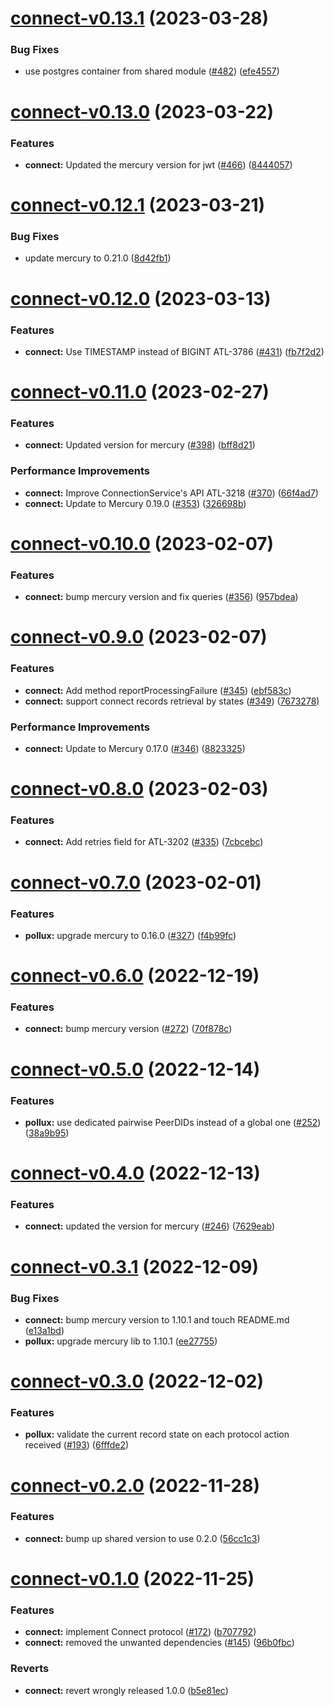 # [connect-v0.13.1](https://github.com/input-output-hk/atala-prism-building-blocks/compare/connect-v0.13.0...connect-v0.13.1) (2023-03-28)


### Bug Fixes

* use postgres container from shared module ([#482](https://github.com/input-output-hk/atala-prism-building-blocks/issues/482)) ([efe4557](https://github.com/input-output-hk/atala-prism-building-blocks/commit/efe45579a1a7a690b41aa15b30c386bd7d030137))

# [connect-v0.13.0](https://github.com/input-output-hk/atala-prism-building-blocks/compare/connect-v0.12.1...connect-v0.13.0) (2023-03-22)


### Features

* **connect:** Updated the mercury version for jwt ([#466](https://github.com/input-output-hk/atala-prism-building-blocks/issues/466)) ([8444057](https://github.com/input-output-hk/atala-prism-building-blocks/commit/84440573bebbdf46f901e1a8bae7ba3d84239c2d))

# [connect-v0.12.1](https://github.com/input-output-hk/atala-prism-building-blocks/compare/connect-v0.12.0...connect-v0.12.1) (2023-03-21)


### Bug Fixes

* update mercury to 0.21.0 ([8d42fb1](https://github.com/input-output-hk/atala-prism-building-blocks/commit/8d42fb18206c9e599a4ab77f3c4a5162da03ba35))

# [connect-v0.12.0](https://github.com/input-output-hk/atala-prism-building-blocks/compare/connect-v0.11.0...connect-v0.12.0) (2023-03-13)


### Features

* **connect:** Use TIMESTAMP instead of BIGINT ATL-3786 ([#431](https://github.com/input-output-hk/atala-prism-building-blocks/issues/431)) ([fb7f2d2](https://github.com/input-output-hk/atala-prism-building-blocks/commit/fb7f2d28a5a8eabb2f52beebd8c794a90793c6fc))

# [connect-v0.11.0](https://github.com/input-output-hk/atala-prism-building-blocks/compare/connect-v0.10.0...connect-v0.11.0) (2023-02-27)


### Features

* **connect:** Updated version for mercury ([#398](https://github.com/input-output-hk/atala-prism-building-blocks/issues/398)) ([bff8d21](https://github.com/input-output-hk/atala-prism-building-blocks/commit/bff8d21ca218c6fc8237f88d9c1288ade7b03c88))


### Performance Improvements

* **connect:** Improve ConnectionService's API ATL-3218 ([#370](https://github.com/input-output-hk/atala-prism-building-blocks/issues/370)) ([66f4ad7](https://github.com/input-output-hk/atala-prism-building-blocks/commit/66f4ad7e531b51b04e9143bd5cbd21d93270d6b9))
* **connect:** Update to Mercury 0.19.0 ([#353](https://github.com/input-output-hk/atala-prism-building-blocks/issues/353)) ([326698b](https://github.com/input-output-hk/atala-prism-building-blocks/commit/326698b5361e1a6fb04ddda175c5040cc7eed022))

# [connect-v0.10.0](https://github.com/input-output-hk/atala-prism-building-blocks/compare/connect-v0.9.0...connect-v0.10.0) (2023-02-07)


### Features

* **connect:** bump mercury version and fix queries ([#356](https://github.com/input-output-hk/atala-prism-building-blocks/issues/356)) ([957bdea](https://github.com/input-output-hk/atala-prism-building-blocks/commit/957bdeae59f566446caa14dabe7cc7310478ba8e))

# [connect-v0.9.0](https://github.com/input-output-hk/atala-prism-building-blocks/compare/connect-v0.8.0...connect-v0.9.0) (2023-02-07)


### Features

* **connect:** Add method reportProcessingFailure ([#345](https://github.com/input-output-hk/atala-prism-building-blocks/issues/345)) ([ebf583c](https://github.com/input-output-hk/atala-prism-building-blocks/commit/ebf583cff2c00d40e7d534305f21fa47d35eb087))
* **connect:** support connect records retrieval by states ([#349](https://github.com/input-output-hk/atala-prism-building-blocks/issues/349)) ([7673278](https://github.com/input-output-hk/atala-prism-building-blocks/commit/7673278b2a9a88ec503c44b31dd14902462e43a4))


### Performance Improvements

* **connect:** Update to Mercury 0.17.0 ([#346](https://github.com/input-output-hk/atala-prism-building-blocks/issues/346)) ([8823325](https://github.com/input-output-hk/atala-prism-building-blocks/commit/8823325e88604c970d3dd6a94c4573f5658a8ca2))

# [connect-v0.8.0](https://github.com/input-output-hk/atala-prism-building-blocks/compare/connect-v0.7.0...connect-v0.8.0) (2023-02-03)


### Features

* **connect:** Add retries field for ATL-3202 ([#335](https://github.com/input-output-hk/atala-prism-building-blocks/issues/335)) ([7cbcebc](https://github.com/input-output-hk/atala-prism-building-blocks/commit/7cbcebc7c9229e1dac47b3f31b3d1d6621e739d3))

# [connect-v0.7.0](https://github.com/input-output-hk/atala-prism-building-blocks/compare/connect-v0.6.0...connect-v0.7.0) (2023-02-01)


### Features

* **pollux:** upgrade mercury to 0.16.0 ([#327](https://github.com/input-output-hk/atala-prism-building-blocks/issues/327)) ([f4b99fc](https://github.com/input-output-hk/atala-prism-building-blocks/commit/f4b99fc00ff61e003d13b79b6d05d70b0fcf70c9))

# [connect-v0.6.0](https://github.com/input-output-hk/atala-prism-building-blocks/compare/connect-v0.5.0...connect-v0.6.0) (2022-12-19)


### Features

* **connect:** bump mercury version ([#272](https://github.com/input-output-hk/atala-prism-building-blocks/issues/272)) ([70f878c](https://github.com/input-output-hk/atala-prism-building-blocks/commit/70f878c81bbffd73228d2a40b55295b74c918ba9))

# [connect-v0.5.0](https://github.com/input-output-hk/atala-prism-building-blocks/compare/connect-v0.4.0...connect-v0.5.0) (2022-12-14)


### Features

* **pollux:** use dedicated pairwise PeerDIDs instead of a global one ([#252](https://github.com/input-output-hk/atala-prism-building-blocks/issues/252)) ([38a9b95](https://github.com/input-output-hk/atala-prism-building-blocks/commit/38a9b95a254e53483c15d7ee381f82a1d7556a18))

# [connect-v0.4.0](https://github.com/input-output-hk/atala-prism-building-blocks/compare/connect-v0.3.1...connect-v0.4.0) (2022-12-13)


### Features

* **connect:** updated  the version for mercury ([#246](https://github.com/input-output-hk/atala-prism-building-blocks/issues/246)) ([7629eab](https://github.com/input-output-hk/atala-prism-building-blocks/commit/7629eab985354a64d4a7c7f5814ae4a84a48ab31))

# [connect-v0.3.1](https://github.com/input-output-hk/atala-prism-building-blocks/compare/connect-v0.3.0...connect-v0.3.1) (2022-12-09)


### Bug Fixes

* **connect:** bump mercury version to 1.10.1 and touch README.md ([e13a1bd](https://github.com/input-output-hk/atala-prism-building-blocks/commit/e13a1bdcf2eec2c6059d8e9b4f4a587ff6aa15a6))
* **pollux:** upgrade mercury lib to 1.10.1 ([ee27755](https://github.com/input-output-hk/atala-prism-building-blocks/commit/ee2775534f6207a6fed6332c938e6249d62168df))

# [connect-v0.3.0](https://github.com/input-output-hk/atala-prism-building-blocks/compare/connect-v0.2.0...connect-v0.3.0) (2022-12-02)


### Features

* **pollux:** validate the current record state on each protocol action received ([#193](https://github.com/input-output-hk/atala-prism-building-blocks/issues/193)) ([6fffde2](https://github.com/input-output-hk/atala-prism-building-blocks/commit/6fffde28bee50b130a0f1f8b5f4dae80ec488498))

# [connect-v0.2.0](https://github.com/input-output-hk/atala-prism-building-blocks/compare/connect-v0.1.0...connect-v0.2.0) (2022-11-28)


### Features

* **connect:** bump up shared version to use 0.2.0 ([56cc1c3](https://github.com/input-output-hk/atala-prism-building-blocks/commit/56cc1c38caa313846c61253527accb456ccc476a))

# [connect-v0.1.0](https://github.com/input-output-hk/atala-prism-building-blocks/compare/connect-v0.0.1...connect-v0.1.0) (2022-11-25)


### Features

* **connect:** implement Connect protocol ([#172](https://github.com/input-output-hk/atala-prism-building-blocks/issues/172)) ([b707792](https://github.com/input-output-hk/atala-prism-building-blocks/commit/b707792ba7c3a48f25089b5224b90dd186733539))
* **connect:** removed the unwanted dependencies ([#145](https://github.com/input-output-hk/atala-prism-building-blocks/issues/145)) ([96b0fbc](https://github.com/input-output-hk/atala-prism-building-blocks/commit/96b0fbcd83879840c1b6a46cfeff3604c92ea2a4))


### Reverts

* **connect:** revert wrongly released 1.0.0 ([b5e81ec](https://github.com/input-output-hk/atala-prism-building-blocks/commit/b5e81ec9ec89f2baf9d37a09045e4705c6fb57d1))
